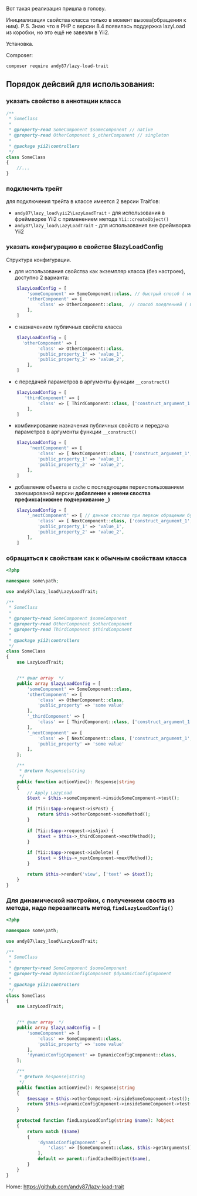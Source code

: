 Вот такая реализация пришла в голову.

Инициализация свойства класса только в момент вызова(обращения к ним).
P.S. Знаю что в PHP c версии 8.4 появилась поддержка lazyLoad из коробки, но это ещё не завезли в Yii2.

Установка.

Composer:
```bash
composer require andy87/lazy-load-trait
```

## Порядок дейсвий для использования:
### указать свойство в аннотации класса
```php
/**
 * SomeClass
 *
 * @property-read SomeComponent $someComponent // native
 * @property-read OtherComponent $_otherComponent // singleton
 * 
 * @package yii2\controllers
 */
class SomeClass
{
    //...
}
```

### подключить трейт

для подключения трейта в классе имеется 2 версии Trait'ов:
* `andy87\lazy_load\yii2\LazyLoadTrait` - для использования в фреймворке Yii2 с применением метода `Yii::createObject()`
* `andy87\lazy_load\LazyLoadTrait` - для использования вне фреймворка Yii2

### указать конфигурацию в свойстве $lazyLoadConfig

Структура конфигурации.
* для использования свойства как экземпляр класса (без настроек), доступно 2 варианта:
```php
    $lazyLoadConfig = [
        'someComponent' => SomeComponent::class, // быстрый способ ( меньше проверок )
        'otherComponent' => [
            'class' => OtherComponent::class,  // способ поедленней ( больше проверок )
        ],
    ]
```

* с назначением публичных свойств класса
```php
    $lazyLoadConfig = [
      'otherComponent' => [
            'class' => OtherComponent::class,
            'public_property_1' => 'value_1',
            'public_property_2' => 'value_2',
        ],
    ]
```

* с передачей параметров в аргументы функции `__construct()` 
```php
    $lazyLoadConfig = [
       'thirdComponent' => [
            'class' => [ ThirdComponent::class, ['construct_argument_1', 'construct_argument_2'] ],
        ],
    ]
```
* комбинирование назначения публичных свойств и передача параметров в аргументы функции `__construct()`
```php
    $lazyLoadConfig = [
         'nextComponent' => [
            'class' => [ NextComponent::class, ['construct_argument_1', 'construct_argument_2'] ],
            'public_property_1' => 'value_1',
            'public_property_2' => 'value_2',
        ],
    ]
```
* добавление объекта в `cache` с последующим переиспользованием закешированой версии
__добавление к имени своства префикса(нижнее подчеркивание `_`)__
```php
    $lazyLoadConfig = [
        '_nextComponent' => [ // данное своство при первом обращении будет закешировано, и при последующих обращениях будет использоваться закешированная версия
            'class' => [ NextComponent::class, ['construct_argument_1', 'construct_argument_2'] ],
            'public_property_1' => 'value_1',
            'public_property_2' => 'value_2',
        ],
    ]
```


### обращаться к свойствам как к обычным свойствам класса
```php
<?php

namespace some\path;

use andy87\lazy_load\LazyLoadTrait;

/**
 * SomeClass
 *
 * @property-read SomeComponent $someComponent
 * @property-read OtherComponent $otherComponent
 * @property-read ThirdComponent $thirdComponent
 * 
 * @package yii2\controllers
 */
class SomeClass
{
    use LazyLoadTrait;


    /** @var array  */
    public array $lazyLoadConfig = [
        'someComponent' => SomeComponent::class,
        'otherComponent' => [
            'class' => OtherComponent::class,
            'public_property' => 'some value'
        ],
        '_thirdComponent' => [
            'class' => [ ThirdComponent::class, ['construct_argument_1', 'construct_argument_2'] ],
        ],
        '_nextComponent' => [
            'class' => [ NextComponent::class, ['construct_argument_1', 'construct_argument_2'] ],
            'public_property' => 'some value'
        ],
    ];

    /**
     * @return Response|string
     */
    public function actionView(): Response|string
    {
        // Apply LazyLoad
        $text = $this->someComponent->insideSomeComponent->test();

        if (Yii::$app->request->isPost) {
            return $this->otherComponent->someMethod();
        }
        
        if (Yii::$app->request->isAjax) {
            $text = $this->_thirdComponent->mextMethod();
        }
        
        if (Yii::$app->request->isDelete) {
            $text = $this->_nextComponent->mextMethod();
        }

        return $this->render('view', ['text' => $text]);
    }
}
```

### Для динамической настройки, с получением своств из метода, надо перезаписать метод `findLazyLoadConfig()`
```php
<?php

namespace some\path;

use andy87\lazy_load\LazyLoadTrait;

/**
 * SomeClass
 *
 * @property-read SomeComponent $someComponent
 * @property-read DymanicConfigComponent $dynamicConfigCmponent
 * 
 * @package yii2\controllers
 */
class SomeClass
{
    use LazyLoadTrait;


    /** @var array  */
    public array $lazyLoadConfig = [
        'someComponent' => [
            'class' => SomeComponent::class,
            'public_property' => 'some value'
        ],
        'dynamicConfigCmponent' => DymanicConfigComponent::class,
    ];

    /**
     * @return Response|string
     */
    public function actionView(): Response|string
    {
        $message = $this->otherComponent->insideSomeComponent->test();
        return $this->dynamicConfigCmponent->insideSomeComponent->test();
    }
    
    protected function findLazyLoadConfig(string $name): ?object
    {
        return match ($name)
        {
            'dynamicConfigCmponent' => [
                'class' => [SomeComponent::class, $this->getArguments() ],
            ],
            default => parent::findCachedObject($name),
        }
    }
}
```

Home: https://github.com/andy87/lazy-load-trait